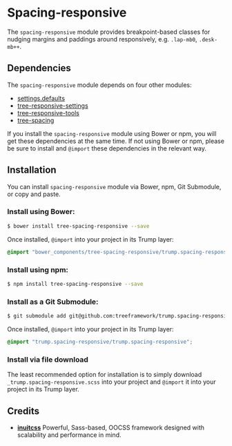 # Spacing-responsive

The `spacing-responsive` module provides breakpoint-based classes for
nudging margins and paddings around responsively, e.g. `.lap-mb0`, `.desk-mb++`.

## Dependencies

The `spacing-responsive` module depends on four other modules:

* [settings.defaults](https://github.com/treeframework/settings.defaults)
* [tree-responsive-settings](https://github.com/treeframework/settings.responsive)
* [tree-responsive-tools](https://github.com/treeframework/tools.responsive)
* [tree-spacing](https://github.com/treeframework/trump.spacing)

If you install the `spacing-responsive` module using Bower or npm, you will get these
dependencies at the same time. If not using Bower or npm, please be sure to
install and `@import` these dependencies in the relevant way.

## Installation

You can install `spacing-responsive` module via Bower, npm, Git Submodule, or copy and
paste.

### Install using Bower:

```sh
$ bower install tree-spacing-responsive --save
```

Once installed, `@import` into your project in its Trump layer:

```scss
@import "bower_components/tree-spacing-responsive/trump.spacing-responsive";
```

### Install using npm:

```sh
$ npm install tree-spacing-responsive --save
```

### Install as a Git Submodule:

```sh
$ git submodule add git@github.com:treeframework/trump.spacing-responsive.git
```

Once installed, `@import` into your project in its Trump layer:

```scss
@import "trump.spacing-responsive/trump.spacing-responsive";
```

### Install via file download

The least recommended option for installation is to simply download
`_trump.spacing-responsive.scss` into your project and `@import` it into your
project in its Trump layer.

## Credits

* **[inuitcss](https://github.com/inuitcss)** Powerful, Sass-based, OOCSS
framework designed with scalability and performance in mind.
